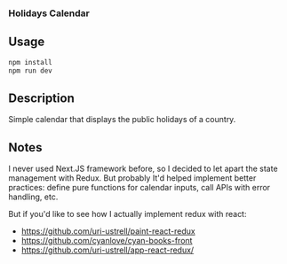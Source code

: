 ### Holidays Calendar

## Usage

```bash
npm install
npm run dev
```

## Description

Simple calendar that displays the public holidays of a country.

## Notes

I never used Next.JS framework before, so I decided to let apart the state management with Redux. But probably It'd helped implement better practices: define pure functions for calendar inputs, call APIs with error handling, etc.

But if you'd like to see how I actually implement redux with react:

-   https://github.com/uri-ustrell/paint-react-redux
-   https://github.com/cyanlove/cyan-books-front
-	https://github.com/uri-ustrell/app-react-redux/